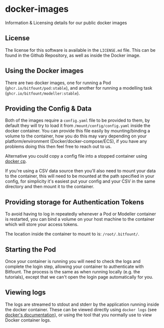 # docker-images
Information &amp; Licensing details for our public docker images

## License

The license for this software is available in the `LICENSE.md` file.
This can be found in the Github Repository, as well as inside the Docker image.

## Using the Docker images

There are two docker images, one for running a Pod (`ghcr.io/bitfount/pod:stable`),
and another for running a modelling task (`ghcr.io/bitfount/modeller:stable`).

## Providing the Config & Data
Both of the images require a `config.yaml` file to be provided to them,
by default they will try to load it from `/mount/config/config.yaml` inside the docker container.
You can provide this file easily by mounting/binding a volume to the container,
how you do this may vary depending on your platform/environment (Docker/docker-compose/ECS),
if you have any problems doing this then feel free to reach out to us.

Alternative you could copy a config file into a stopped container using [docker cp](https://docs.docker.com/engine/reference/commandline/cp/).

If you're using a CSV data source then you'll also need to mount your data to the container,
this will need to be mounted at the path specified in your config, for simplicity it's easiest
put your config and your CSV in the same directory and then mount it to the container.

## Providing storage for Authentication Tokens
To avoid having to log in repeatedly whenever a Pod or Modeller container is restarted, you can bind a volume on your host machine to the container which will store your access tokens.

The location inside the container to mount to is: `/root/.bitfount/`.

## Starting the Pod
Once your container is running you will need to check the logs and complete the login step,
allowing your container to authenticate with Bitfount.
The process is the same as when running locally (e.g. the tutorials),
except that we can't open the login page automatically for you.

## Viewing logs
The logs are streamed to stdout and stderr by the application running inside the docker container.
These can be viewed directly using `docker logs` (see [docker's documentation](https://docs.docker.com/engine/reference/commandline/logs/)),
or using the tool that you normally use to view Docker container logs.